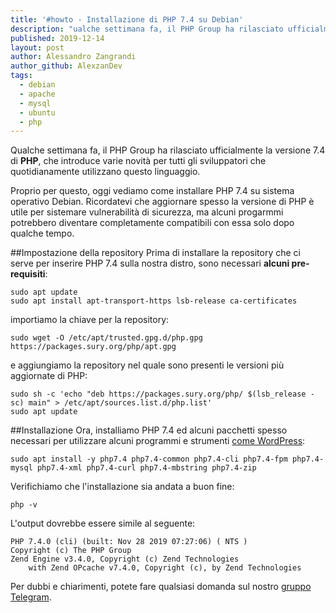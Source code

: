 ```yaml
---
title: '#howto - Installazione di PHP 7.4 su Debian'
description: "ualche settimana fa, il PHP Group ha rilasciato ufficialmente la versione 7.4 di PHP.."
published: 2019-12-14
layout: post
author: Alessandro Zangrandi
author_github: AlexzanDev
tags:
  - debian  
  - apache  
  - mysql  
  - ubuntu  
  - php
---
```

Qualche settimana fa, il PHP Group ha rilasciato ufficialmente la versione 7.4 di **PHP**, che introduce varie novità per tutti gli sviluppatori che quotidianamente utilizzano questo linguaggio.

Proprio per questo, oggi vediamo come installare PHP 7.4 su sistema operativo Debian. Ricordatevi che aggiornare spesso la versione di PHP è utile per sistemare vulnerabilità di sicurezza, ma alcuni progarmmi potrebbero diventare completamente compatibili con essa solo dopo qualche tempo.

##Impostazione della repository
Prima di installare la repository che ci serve per inserire PHP 7.4 sulla nostra distro, sono necessari **alcuni pre-requisiti**:

```
sudo apt update 
sudo apt install apt-transport-https lsb-release ca-certificates
```

importiamo la chiave per la repository:

```
sudo wget -O /etc/apt/trusted.gpg.d/php.gpg https://packages.sury.org/php/apt.gpg
```

e aggiungiamo la repository nel quale sono presenti le versioni più aggiornate di PHP:

```
sudo sh -c 'echo "deb https://packages.sury.org/php/ $(lsb_release -sc) main" > /etc/apt/sources.list.d/php.list'
sudo apt update
```

##Installazione
Ora, installiamo PHP 7.4 ed alcuni pacchetti spesso necessari per utilizzare alcuni programmi e strumenti <a href="https://linuxhub.it/articles/howto-installare-wordpress-via-apache-su-debian-ubuntu-e-derivate">come WordPress</a>:

```
sudo apt install -y php7.4 php7.4-common php7.4-cli php7.4-fpm php7.4-mysql php7.4-xml php7.4-curl php7.4-mbstring php7.4-zip
```

Verifichiamo che l'installazione sia andata a buon fine:

```
php -v
```

L'output dovrebbe essere simile al seguente:
```
PHP 7.4.0 (cli) (built: Nov 28 2019 07:27:06) ( NTS )
Copyright (c) The PHP Group
Zend Engine v3.4.0, Copyright (c) Zend Technologies
    with Zend OPcache v7.4.0, Copyright (c), by Zend Technologies
```

Per dubbi e chiarimenti, potete fare qualsiasi domanda sul nostro <a href="t.me/gentedilinux">gruppo Telegram</a>.